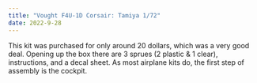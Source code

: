 ```yaml
---
title: "Vought F4U-1D Corsair: Tamiya 1/72"
date: 2022-9-28
---
```


This kit was purchased for only around 20 dollars, which was a very good deal. Opening up the box there are 3 sprues (2 plastic & 1 clear), instructions, and a decal sheet. As most airplane kits do, the first step of assembly is the cockpit.
